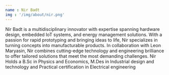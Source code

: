 ```yaml
---
name : Nir Badt
img : '/img/about/nir.png'
---
```


Nir Badt is a multidisciplinary innovator with expertise spanning hardware design, embedded IoT systems, and energy management solutions. With a passion for rapid prototyping and bringing ideas to life, Nir specializes in turning concepts into manufacturable products. 
In collaboration with Leon Maryasin, Nir combines cutting-edge technology and engineering brilliance to offer tailored solutions that meet the most demanding challenges. 
Nir Holds a B.Sc in Physics and Economics, M.Des in Industrial design and technology and Practical certification in Electrical engineering